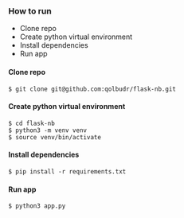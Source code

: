 ### How to run

- Clone repo
- Create python virtual environment
- Install dependencies
- Run app

#### Clone repo

```
$ git clone git@github.com:qolbudr/flask-nb.git
```

#### Create python virtual environment
```
$ cd flask-nb
$ python3 -m venv venv
$ source venv/bin/activate
```

#### Install dependencies
```
$ pip install -r requirements.txt
```

#### Run app
```
$ python3 app.py
```
